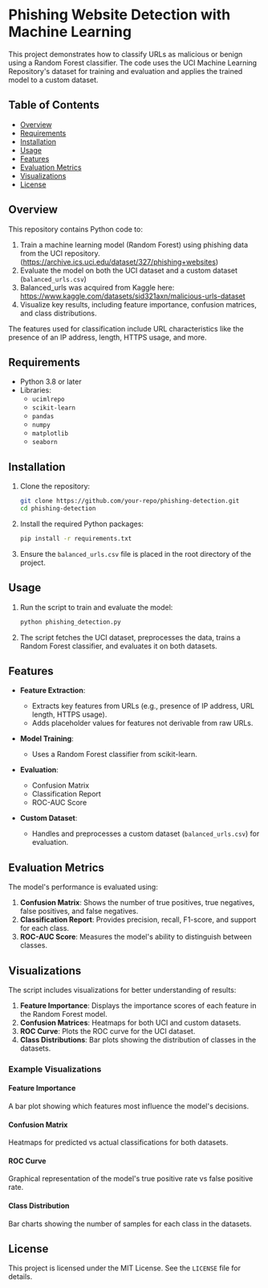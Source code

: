 
# Phishing Website Detection with Machine Learning

This project demonstrates how to classify URLs as malicious or benign using a Random Forest classifier. The code uses the UCI Machine Learning Repository's dataset for training and evaluation and applies the trained model to a custom dataset.

## Table of Contents
- [Overview](#overview)
- [Requirements](#requirements)
- [Installation](#installation)
- [Usage](#usage)
- [Features](#features)
- [Evaluation Metrics](#evaluation-metrics)
- [Visualizations](#visualizations)
- [License](#license)

## Overview
This repository contains Python code to:
1. Train a machine learning model (Random Forest) using phishing data from the UCI repository. (https://archive.ics.uci.edu/dataset/327/phishing+websites)
2. Evaluate the model on both the UCI dataset and a custom dataset (`balanced_urls.csv`)
3. Balanced_urls was acquired from Kaggle here: https://www.kaggle.com/datasets/sid321axn/malicious-urls-dataset
4. Visualize key results, including feature importance, confusion matrices, and class distributions.

The features used for classification include URL characteristics like the presence of an IP address, length, HTTPS usage, and more.

## Requirements
- Python 3.8 or later
- Libraries:
  - `ucimlrepo`
  - `scikit-learn`
  - `pandas`
  - `numpy`
  - `matplotlib`
  - `seaborn`

## Installation
1. Clone the repository:
   ```bash
   git clone https://github.com/your-repo/phishing-detection.git
   cd phishing-detection
   ```

2. Install the required Python packages:
   ```bash
   pip install -r requirements.txt
   ```

3. Ensure the `balanced_urls.csv` file is placed in the root directory of the project.

## Usage
1. Run the script to train and evaluate the model:
   ```bash
   python phishing_detection.py
   ```

2. The script fetches the UCI dataset, preprocesses the data, trains a Random Forest classifier, and evaluates it on both datasets.

## Features
- **Feature Extraction**:
  - Extracts key features from URLs (e.g., presence of IP address, URL length, HTTPS usage).
  - Adds placeholder values for features not derivable from raw URLs.

- **Model Training**:
  - Uses a Random Forest classifier from scikit-learn.

- **Evaluation**:
  - Confusion Matrix
  - Classification Report
  - ROC-AUC Score

- **Custom Dataset**:
  - Handles and preprocesses a custom dataset (`balanced_urls.csv`) for evaluation.

## Evaluation Metrics
The model's performance is evaluated using:
1. **Confusion Matrix**: Shows the number of true positives, true negatives, false positives, and false negatives.
2. **Classification Report**: Provides precision, recall, F1-score, and support for each class.
3. **ROC-AUC Score**: Measures the model's ability to distinguish between classes.

## Visualizations
The script includes visualizations for better understanding of results:
1. **Feature Importance**: Displays the importance scores of each feature in the Random Forest model.
2. **Confusion Matrices**: Heatmaps for both UCI and custom datasets.
3. **ROC Curve**: Plots the ROC curve for the UCI dataset.
4. **Class Distributions**: Bar plots showing the distribution of classes in the datasets.

### Example Visualizations
#### Feature Importance
A bar plot showing which features most influence the model's decisions.

#### Confusion Matrix
Heatmaps for predicted vs actual classifications for both datasets.

#### ROC Curve
Graphical representation of the model's true positive rate vs false positive rate.

#### Class Distribution
Bar charts showing the number of samples for each class in the datasets.

## License
This project is licensed under the MIT License. See the `LICENSE` file for details.
